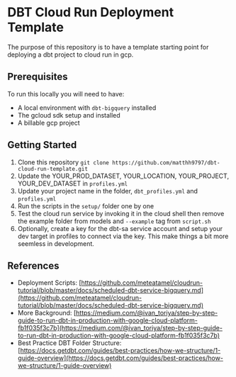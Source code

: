 # DBT Cloud Run Deployment Template

The purpose of this repository is to have a template starting point for deploying a dbt project to cloud run in gcp. 

## Prerequisites

To run this locally you will need to have:
- A local environment with `dbt-bigquery` installed
- The gcloud sdk setup and installed 
- A billable gcp project

## Getting Started

1. Clone this repository `git clone https://github.com/matthh9797/dbt-cloud-run-template.git`
2. Update the YOUR_PROD_DATASET, YOUR_LOCATION, YOUR_PROJECT, YOUR_DEV_DATASET in `profiles.yml`
3. Update your project name in the folder, `dbt_profiles.yml` and `profiles.yml`
4. Run the scripts in the `setup/` folder one by one
5. Test the cloud run service by invoking it in the cloud shell then remove the example folder from models and `--example` tag from `script.sh`
6. Optionally, create a key for the dbt-sa service account and setup your dev target in profiles to connect via the key. This make things a bit more seemless in development.

## References

- Deployment Scripts: [https://github.com/meteatamel/cloudrun-tutorial/blob/master/docs/scheduled-dbt-service-bigquery.md](https://github.com/meteatamel/cloudrun-tutorial/blob/master/docs/scheduled-dbt-service-bigquery.md)
- More Background: [https://medium.com/@ivan_toriya/step-by-step-guide-to-run-dbt-in-production-with-google-cloud-platform-fb1f035f3c7b](https://medium.com/@ivan_toriya/step-by-step-guide-to-run-dbt-in-production-with-google-cloud-platform-fb1f035f3c7b)
- Best Practice DBT Folder Structure: [https://docs.getdbt.com/guides/best-practices/how-we-structure/1-guide-overview](https://docs.getdbt.com/guides/best-practices/how-we-structure/1-guide-overview)
